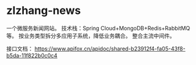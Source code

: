 # zlzhang-news

一个微服务新闻网站。
技术栈：Spring Cloud+MongoDB+Redis+RabbitMQ等。
按业务类型拆分多应用子系统，降低业务耦合。
整合主流中间件。

接口文档：
https://www.apifox.cn/apidoc/shared-b23912f4-fa05-43f8-b5da-11f822b0c0c4